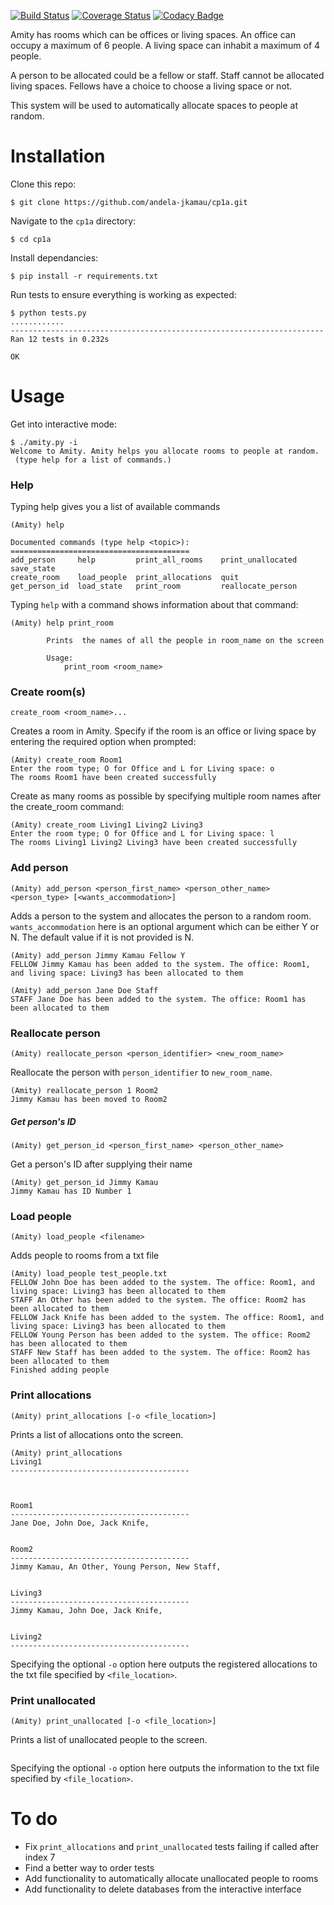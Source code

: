 [![Build Status](https://travis-ci.org/andela-jkamau/cp1a.svg?branch=master)](https://travis-ci.org/andela-jkamau/cp1a)     [![Coverage Status](https://coveralls.io/repos/github/andela-jkamau/cp1a/badge.svg?branch=master)](https://coveralls.io/github/andela-jkamau/cp1a?branch=master)   [![Codacy Badge](https://api.codacy.com/project/badge/Grade/a03eccef1776494c8c590c5879e5790a)](https://www.codacy.com/app/jimmy-kamau/cp1a?utm_source=github.com&amp;utm_medium=referral&amp;utm_content=andela-jkamau/cp1a&amp;utm_campaign=Badge_Grade)

Amity has rooms which can be offices or living spaces. An office can occupy a maximum of 6 people. A living space can inhabit a maximum of 4 people.

A person to be allocated could be a fellow or staff. Staff cannot be allocated living spaces. Fellows have a choice to choose a living space or not.

This system will be used to automatically allocate spaces to people at random.

# Installation

Clone this repo:
```
$ git clone https://github.com/andela-jkamau/cp1a.git
```


Navigate to the `cp1a` directory:
```
$ cd cp1a
```


Install dependancies:
```
$ pip install -r requirements.txt
```


Run tests to ensure everything is working as expected:
~~~
$ python tests.py
............
----------------------------------------------------------------------
Ran 12 tests in 0.232s

OK
~~~

# Usage

Get into interactive mode:
~~~
$ ./amity.py -i
Welcome to Amity. Amity helps you allocate rooms to people at random.
 (type help for a list of commands.)
~~~

### Help
Typing help gives you a list of available commands
~~~
(Amity) help

Documented commands (type help <topic>):
========================================
add_person     help         print_all_rooms    print_unallocated  save_state
create_room    load_people  print_allocations  quit
get_person_id  load_state   print_room         reallocate_person
~~~
Typing `help` with a command shows information about that command:
~~~
(Amity) help print_room

        Prints  the names of all the people in room_name on the screen

        Usage:
            print_room <room_name>
~~~

### Create room(s)
~~~
create_room <room_name>...
~~~
Creates a room in Amity.
Specify if the room is an office or living space by entering the required option when prompted:
~~~
(Amity) create_room Room1
Enter the room type; O for Office and L for Living space: o
The rooms Room1 have been created successfully
~~~
Create as many rooms as possible by specifying multiple room names after the create_room command:
~~~
(Amity) create_room Living1 Living2 Living3
Enter the room type; O for Office and L for Living space: l
The rooms Living1 Living2 Living3 have been created successfully
~~~

### Add person
~~~
(Amity) add_person <person_first_name> <person_other_name> <person_type> [<wants_accommodation>]
~~~
Adds a person to the system and allocates the person to a random room.
`wants_accommodation` here is an optional argument which can be either Y or N. The default value if it is not provided is N.
~~~
(Amity) add_person Jimmy Kamau Fellow Y
FELLOW Jimmy Kamau has been added to the system. The office: Room1, and living space: Living3 has been allocated to them
~~~
~~~
(Amity) add_person Jane Doe Staff
STAFF Jane Doe has been added to the system. The office: Room1 has been allocated to them
~~~

### Reallocate person
~~~
(Amity) reallocate_person <person_identifier> <new_room_name>
~~~
Reallocate the person with `person_identifier` to `new_room_name`.
~~~
(Amity) reallocate_person 1 Room2
Jimmy Kamau has been moved to Room2
~~~
##### Get person's ID
~~~
(Amity) get_person_id <person_first_name> <person_other_name>
~~~
Get a person's ID after supplying their name
~~~
(Amity) get_person_id Jimmy Kamau
Jimmy Kamau has ID Number 1
~~~

### Load people
~~~
(Amity) load_people <filename>
~~~
Adds people to rooms from a txt file
~~~
(Amity) load_people test_people.txt
FELLOW John Doe has been added to the system. The office: Room1, and living space: Living3 has been allocated to them
STAFF An Other has been added to the system. The office: Room2 has been allocated to them
FELLOW Jack Knife has been added to the system. The office: Room1, and living space: Living3 has been allocated to them
FELLOW Young Person has been added to the system. The office: Room2 has been allocated to them
STAFF New Staff has been added to the system. The office: Room2 has been allocated to them
Finished adding people
~~~

### Print allocations
~~~
(Amity) print_allocations [-o <file_location>]
~~~
Prints a list of allocations onto the screen.
~~~
(Amity) print_allocations
Living1
----------------------------------------



Room1
----------------------------------------
Jane Doe, John Doe, Jack Knife,


Room2
----------------------------------------
Jimmy Kamau, An Other, Young Person, New Staff,


Living3
----------------------------------------
Jimmy Kamau, John Doe, Jack Knife,


Living2
----------------------------------------

~~~
Specifying the optional `-o` option here outputs the registered allocations to the txt file specified by `<file_location>`.

### Print unallocated
~~~
(Amity) print_unallocated [-o <file_location>]
~~~
Prints a list of unallocated people to the screen.
~~~
~~~
Specifying the optional `-o` option here outputs the information to the txt file specified by `<file_location>`.


# To do

* Fix `print_allocations` and `print_unallocated` tests failing if called after index 7
* Find a better way to order tests
* Add functionality to automatically allocate unallocated people to rooms
* Add functionality to delete databases from the interactive interface
